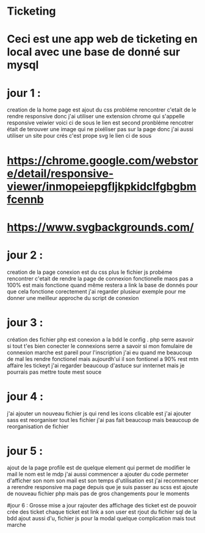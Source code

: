 # Ticketing


# Ceci est une app web de ticketing en local avec une base de donné sur mysql 

# jour 1 :
creation de la home page est ajout du css 
probléme rencontrer c'etait de le rendre responsive donc j'ai utiliser une extension chrome qui s'appelle responsive veiwier voici ci de sous le lien  est second pronbléme rencotrer était de terouver une image qui ne pixéliser pas sur la page donc j'ai aussi utiliser un site pour crés c'est prope svg le lien ci de sous 
# https://chrome.google.com/webstore/detail/responsive-viewer/inmopeiepgfljkpkidclfgbgbmfcennb
# https://www.svgbackgrounds.com/

# jour 2 :
creation de la page conexion est du css plus le fichier js 
probéme rencontrer c'etait de rendre la page de connexion fonctionelle maos pas a 100% est mais fonctione quand même restera a link la base de donnés pour que cela fonctione corectement j'ai regarder plusieur exemple pour me donner une meilleur approche du script de conexion 

# jour 3 : 
création des fichier php est conexion a la bdd le config . php serre asavoir si tout t'es bien conecter le connexions serre a savoir si mon fomulaire de connexion marche est pareil pour l'inscription j'ai eu quand me beaucoup de mal les rendre fonctionel mais aujourdh'ui il son fontionel a 90% rest mtn affaire les tickeyt j'ai regarder beaucoup d'astuce sur innternet mais je pourrais pas mettre toute mest souce 

# jour 4 :
j'ai ajouter un nouveau fichier js qui rend les icons clicable est j'ai ajouter sass est reorganiser tout les fichier j'ai pas fait beaucoup mais beaucoup de reorganisation de fichier 

# jour 5 :
ajout de la page profile est de quelque element qui permet de modifier le mail le nom est le mdp j'ai aussi commencer a ajouter du code permeter d'afficher son nom son mail est son temps d'utilisation est j'ai recommencer a rerendre responsive ma page depuis que je suis passer au scss est ajoute de nouveau fichier php mais pas de gros changements pour le moments 

#jour 6 :
Grosse mise a jour rajouter des affichage des ticket est de pouvoir crée des ticket chaque ticket est link a son user est rjout du fichier sql de la bdd ajout aussi d'u, fichier js pour la modal quelque complication mais tout marche
